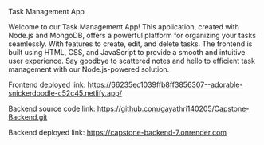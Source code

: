 Task Management App

Welcome to our Task Management App! This application, created with Node.js and MongoDB, 
offers a powerful platform for organizing your tasks seamlessly. With features to create, 
edit, and delete tasks. The frontend is built using HTML, CSS, and JavaScript to provide a 
smooth and intuitive user experience. Say goodbye to scattered notes and hello to 
efficient task management with our Node.js-powered solution.

Frontend deployed link: https://66235ec1039ffb8ff3856307--adorable-snickerdoodle-c52c45.netlify.app/


Backend source code link: https://github.com/gayathri140205/Capstone-Backend.git



Backend deployed link: https://capstone-backend-7.onrender.com
